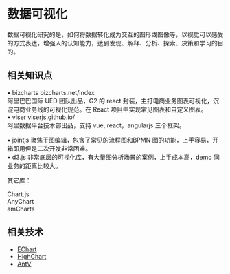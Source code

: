 # 数据可视化

数据可视化研究的是，如何将数据转化成为交互的图形或图像等，以视觉可以感受的方式表达，增强人的认知能力，达到发现、解释、分析、探索、决策和学习的目的。

## 相关知识点

• bizcharts bizcharts.net/index  
阿里巴巴国际 UED 团队出品，G2 的 react 封装，主打电商业务图表可视化，沉淀电商业务线的可视化规范。在 React 项目中实现常见图表和自定义图表。  
• viser viserjs.github.io/  
阿里数据平台技术部出品，支持 vue, react，angularjs 三个框架。  

• jointjs 聚焦于图编辑，包含了常见的流程图和BPMN 图的功能，上手容易，开箱即用但是二次开发非常困难。  
• d3.js 非常底层的可视化库，有大量图分析场景的案例，上手成本高，demo 同业务的距离比较大。  

其它库：

Chart.js  
AnyChart  
amCharts  

## 相关技术
- [EChart](https://echarts.apache.org/zh/index.html)
- [HighChart](https://www.highcharts.com.cn/)
- [AntV](https://antv.vision/zh)